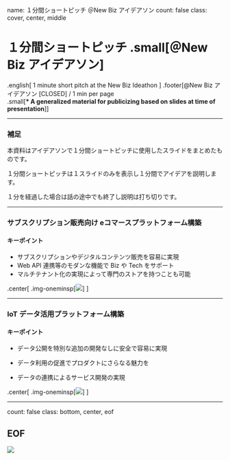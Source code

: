 name: １分間ショートピッチ ＠New Biz アイデアソン
count: false
class: cover, center, middle
# １分間ショートピッチ .small[＠New Biz アイデアソン]
.english[
  1 minute short pitch at the New Biz Ideathon
]
.footer[@New Biz アイデアソン [CLOSED] / 1 min per page<br /> .small[__\* A generalized material for publicizing based on slides at time of presentation__]]


---
### 補足
本資料はアイデアソンで１分間ショートピッチに使用したスライドをまとめたものです。

１分間ショートピッチは１スライドのみを表示し１分間でアイデアを説明します。

１分を経過した場合は話の途中でも終了し説明は打ち切りです。

---
### サブスクリプション販売向け eコマースプラットフォーム構築
#### キーポイント
- サブスクリプションやデジタルコンテンツ販売を容易に実現
- Web API 連携等のモダンな機能で Biz や Tech をサポート
- マルチテナント化の実現によって専門のストアを持つことも可能

.center[
  .img-oneminsp[![](../contents/2019-newbiz-ideathon/images/01.png)]
]


---
### IoT データ活用プラットフォーム構築
#### キーポイント
- データ公開を特別な追加の開発なしに安全で容易に実現

- データ利用の促進でプロダクトにさらなる魅力を

- データの連携によるサービス開発の実現

.center[
  .img-oneminsp[![](../contents/2019-newbiz-ideathon/images/02.png)]
]



---
count: false
class: bottom, center, eof
## EOF
![](../assets/riotz.png)
